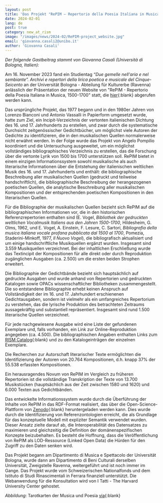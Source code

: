 ```yaml
---
layout: post
title: 'Das Projekt "RePIM – Repertorio della Poesia Italiana in Musica, 1500-1700"'
date: 2024-02-01
lang: de
post: true
category: new_at_rism
image: "/images/news/2024-02/RePIM-project_website.jpg"
email: 'giovanna.casali2@unibo.it'
author: 'Giovanna Casali'
---
```


_Der folgende Gastbeitrag stammt von Giovanna Casali (Università di Bologna, Italien):_

Am 16. November 2023 fand ein Studientag _“Due gemelle nell'aria e nel sembiante”. Archivi e repertori della lirica poetica e musicale del Cinque-Seicento_ an der Universität Bologna - Abteilung für Kulturerbe (Ravenna) anlässlich der Präsentation der neuen Website von "RePIM - Repertorio della Poesia Italiana in Musica, 1500-1700" statt, die [hier](https://repim.itatti.harvard.edu/){:blank} abgerufen werden kann.

Das ursprüngliche Projekt, das 1977 begann und in den 1980er Jahren von Lorenzo Bianconi und Antonio Vassalli in Papierform umgesetzt wurde, hatte zum Ziel, ein Incipit-Verzeichnis der vertonten italienischen Dichtung des 16. und 17. Jahrhunderts zu erstellen, und zwar durch die systematische Durchsicht zeitgenössischer Gedichtbücher, um möglichst viele Autoren der Gedichte zu identifizieren, die in den musikalischen Quellen normalerweise nicht erwähnt werden. In der Folge wurde das Projekt von Angelo Pompilio koordiniert und die Untersuchung ausgeweitet, um ein möglichst vollständiges bibliographisches Verzeichnis zu erstellen, das die Forschung über die vertonte Lyrik von 1500 bis 1700 unterstützen soll. RePIM bietet in einem einzigen Informationssystem sowohl musikalische als auch literarische Informationen über die Entstehung der italienischen weltlichen Musik des 16. und 17. Jahrhunderts und enthält: die bibliographische Beschreibung aller musikalischen Quellen (gedruckt und teilweise handschriftlich), die bibliographische Beschreibung der herangezogenen poetischen Quellen, die analytische Beschreibung aller musikalischen Kompositionen und der entsprechenden poetischen Kompositionen in den literarischen Quellen.

Für die Bibliographie der musikalischen Quellen bezieht sich RePIM auf die bibliographischen Informationen vor, die in den historischen Referenzrepertorien enthalten sind (E. Vogel, _Bibliothek der gedruckten weltlichen Vocalmusik Italiens aus den Jahren 1500-1700_, Hildesheim, G. Olms, 1962, und E. Vogel, A. Einstein, F. Lesure, C. Sartori, _Bibliografia della musica italiana vocale profana pubblicata dal 1500 al 1700_, Pomezia, Staderini-Minkoff, 1977, _Il Nuovo Vogel_), die bibliografisch aktualisiert und um einige handschriftliche Musikquellen ergänzt wurden. Insgesamt sind 3.559 Musikquellen verzeichnet. Bei der inhaltlichen Erschließung wurde das Textincipit der Kompositionen für alle direkt oder durch Reproduktion zugänglichen Ausgaben (ca. 2.500) um die ersten beiden Strophen erweitert.

Die Bibliographie der Gedichtbände bezieht sich hauptsächlich auf gedruckte Ausgaben und wurde anhand von Repertorien und gedruckten Katalogen sowie OPACs wissenschaftlicher Bibliotheken zusammengestellt. Die so entstandene Bibliographie erhebt keinen Anspruch auf Vollständigkeit der im 16. und 17. Jahrhundert erschienenen Gedichtausgaben, sondern ist vielmehr als ein umfangreiches Repertorium zu verstehen, das die lyrische Produktion des betrachteten Zeitraums aussagekräftig und substantiell repräsentiert. Insgesamt sind rund 1.500 literarische Quellen verzeichnet.

Für jede nachgewiesene Ausgabe wird eine Liste der gefundenen Exemplare und, falls vorhanden, ein Link zur Online-Reproduktion angegeben (ca. 4.500). Die bibliographischen Angaben enthalten Links zum [RISM Catalog](https://opac.rism.info/){:blank} und zu den Katalogeinträgen der einzelnen Exemplare.

Die Recherchen zur Autorschaft literarischer Texte ermöglichten die Identifizierung der Autoren von 20.764 Kompositionen, d.h. knapp 37% der 55.538 erfassten Kompositionen.

Ein herausragendes Novum von RePIM im Vergleich zu früheren Repertorien ist die vollständige Transkription der Texte von 13.700 Musikstücken (hauptsächlich aus der Zeit zwischen 1580 und 1620) und 6.000 Texten aus Gedichtbänden.

Das entwickelte Informationssystem wurde durch die Überführung der Inhalte von RePIM in das RDF-Format realisiert, das über die Open-Science-Plattform von [Zenodo](https://zenodo.org/records/5692109){:blank} heruntergeladen werden kann. Dies wurde durch die Identifizierung von Referenzontologien erreicht, die als Grundlage für das konzeptuelle Modell mit expliziter Semantik verwendet wurden. Dieser Ansatz zielte darauf ab, die Interoperabilität des Datensatzes zu maximieren und gleichzeitig die Definition der domänenspezifischen Konzepte beizubehalten. Es besteht die Hoffnung, dass die Veröffentlichung von RePIM als LOD-Ressource (Linked Open Data) die Hürden für den Zugriff zu den Daten senken wird.

Das Projekt begann am Dipartimento di Musica e Spettacolo der Universität Bologna, wurde dann am Dipartimento di Beni Culturali derselben Universität, Zweigstelle Ravenna, weitergeführt und ist noch immer im Gange. Das Projekt wurde vom Schweizerischen Nationalfonds und dem Istituto di Studi Rinascimentali in Ferrara finanziell unterstützt. Die Webanwendung für die Konsultation wird von I Tatti - The Harvard University Center gehostet.

_Abbildung_: Tarotkarten der Musica und Poesia [via]( https://www.alchemywebsite.com/mantegna.html){:blank}
